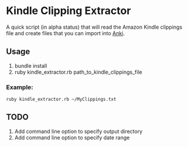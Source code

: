 Kindle Clipping Extractor
=========================

A quick script (in alpha status) that will read the Amazon Kindle clippings
file and create files that you can import into [Anki](http://ankisrs.net/).

## Usage
1. bundle install
2.    ruby kindle_extractor.rb path_to_kindle_clippings_file

### Example:
    ruby kindle_extractor.rb ~/MyClippings.txt


## TODO
1. Add command line option to specify output directory
2. Add command line option to specify date range 
